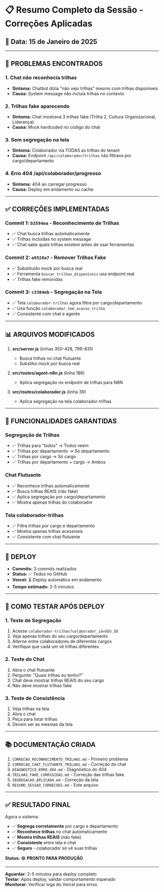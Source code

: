 # 📋 Resumo Completo da Sessão - Correções Aplicadas

## 🎯 Data: 15 de Janeiro de 2025

---

## 🐛 **PROBLEMAS ENCONTRADOS**

### 1. Chat não reconhecia trilhas
- **Sintoma:** Chatbot dizia "não vejo trilhas" mesmo com trilhas disponíveis
- **Causa:** System message não incluía trilhas no contexto

### 2. Trilhas fake aparecendo
- **Sintoma:** Chat mostrava 3 trilhas fake (Trilha 2, Cultura Organizacional, Liderança)
- **Causa:** Mock hardcoded no código do chat

### 3. Sem segregação na tela
- **Sintoma:** Colaborador via TODAS as trilhas do tenant
- **Causa:** Endpoint `/api/colaborador/trilhas` não filtrava por cargo/departamento

### 4. Erro 404 /api/colaborador/progresso
- **Sintoma:** 404 ao carregar progresso
- **Causa:** Deploy em andamento ou cache

---

## ✅ **CORREÇÕES IMPLEMENTADAS**

### **Commit 1:** `b3594ea` - Reconhecimento de Trilhas
- ✅ Chat busca trilhas automaticamente
- ✅ Trilhas incluídas no system message
- ✅ Chat sabe quais trilhas existem antes de usar ferramentas

### **Commit 2:** `a9528a7` - Remover Trilhas Fake
- ✅ Substituído mock por busca real
- ✅ Ferramenta `buscar_trilhas_disponiveis` usa endpoint real
- ✅ Trilhas fake removidas

### **Commit 3:** `c3304eb` - Segregação na Tela
- ✅ Tela `colaborador-trilhas` agora filtra por cargo/departamento
- ✅ Usa função `colaborador_tem_acesso_trilha`
- ✅ Consistente com chat e agente

---

## 📊 **ARQUIVOS MODIFICADOS**

1. **src/server.js** (linhas 350-428, 799-831)
   - Busca trilhas no chat flutuante
   - Substitui mock por busca real

2. **src/routes/agent-n8n.js** (linha 186)
   - Aplica segregação no endpoint de trilhas para N8N

3. **src/routes/colaborador.js** (linha 39)
   - Aplica segregação na tela colaborador-trilhas

---

## 🎯 **FUNCIONALIDADES GARANTIDAS**

### **Segregação de Trilhas**
- ✅ Trilhas para "todos" → Todos veem
- ✅ Trilhas por departamento → Só departamento
- ✅ Trilhas por cargo → Só cargo
- ✅ Trilhas por departamento + cargo → Ambos

### **Chat Flutuante**
- ✅ Reconhece trilhas automaticamente
- ✅ Busca trilhas REAIS (não fake)
- ✅ Aplica segregação por cargo/departamento
- ✅ Mostra apenas trilhas do colaborador

### **Tela colaborador-trilhas**
- ✅ Filtra trilhas por cargo e departamento
- ✅ Mostra apenas trilhas acessíveis
- ✅ Consistente com chat flutuante

---

## 🚀 **DEPLOY**

- **Commits:** 3 commits realizados
- **Status:** ✅ Todos no GitHub
- **Vercel:** ⏳ Deploy automático em andamento
- **Tempo estimado:** 2-5 minutos

---

## 🧪 **COMO TESTAR APÓS DEPLOY**

### **1. Teste de Segregação**
1. Acesse `colaborador-trilhas?colaborador_id=SEU_ID`
2. Veja apenas trilhas do seu cargo/departamento
3. Alterne entre colaboradores de diferentes cargos
4. Verifique que cada um vê trilhas diferentes

### **2. Teste do Chat**
1. Abra o chat flutuante
2. Pergunte: "Quais trilhas eu tenho?"
3. Chat deve mostrar trilhas REAIS do seu cargo
4. Não deve mostrar trilhas fake

### **3. Teste de Consistência**
1. Veja trilhas na tela
2. Abra o chat
3. Peça para listar trilhas
4. Devem ser as mesmas da tela

---

## 📚 **DOCUMENTAÇÃO CRIADA**

1. `CORRECAO_RECONHECIMENTO_TRILHAS.md` - Primeiro problema
2. `CORRECAO_CHAT_FLUTUANTE_TRILHAS.md` - Correção do chat
3. `DIAGNOSTICO_ERRO_404.md` - Diagnóstico do 404
4. `TRILHAS_FAKE_CORRIGIDAS.md` - Correção das trilhas fake
5. `SEGREGACAO_APLICADA.md` - Correção da tela
6. `RESUMO_SESSAO_CORRECOES.md` - Este arquivo

---

## ✅ **RESULTADO FINAL**

Agora o sistema:
- ✅ **Segrega corretamente** por cargo e departamento
- ✅ **Reconhece trilhas** no chat automaticamente
- ✅ **Mostra trilhas REAIS** (não fake)
- ✅ **Consistente** entre tela e chat
- ✅ **Seguro** - colaborador só vê suas trilhas

**Status:** 🟢 **PRONTO PARA PRODUÇÃO**

---

**Aguardar:** 2-5 minutos para deploy completo  
**Testar:** Após deploy, validar comportamento esperado  
**Monitorar:** Verificar logs do Vercel para erros

